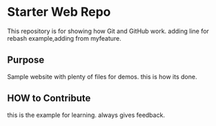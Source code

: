 # Starter Web Repo

This repository is for showing how Git and GitHub work.
adding line for rebash example,adding from myfeature.

## Purpose

Sample website with plenty of files for demos.
this is how its done.

## HOW to Contribute

this is the example for learning.
always gives feedback.
